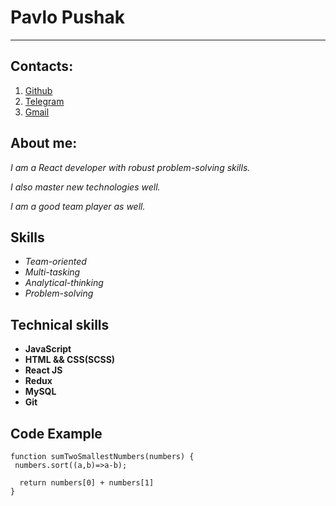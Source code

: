# Pavlo Pushak
***
## Contacts:
1. [Github](https://github.com/pashapushak1996)
2. [Telegram](https://t.me/dolar001k)
3. [Gmail](mailto:pavlopushak1996@gmail.com)

## About me:
_I am a React developer with
robust problem-solving skills._


_I also master new technologies
well._

_I am a good team player as
well._

## Skills
* _Team-oriented_
* _Multi-tasking_
* _Analytical-thinking_
* _Problem-solving_

## Technical skills
* **JavaScript**
* **HTML && CSS(SCSS)**
* **React JS**
* **Redux**
* **MySQL**
* **Git**

## Code Example 
```
function sumTwoSmallestNumbers(numbers) {  
 numbers.sort((a,b)=>a-b);
  
  return numbers[0] + numbers[1]
}
```
